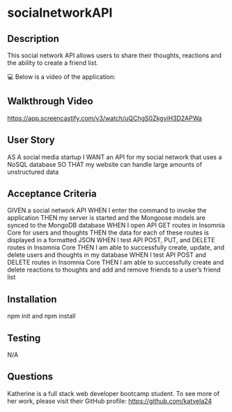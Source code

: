 # socialnetworkAPI

## Description
 This social network API allows users to share their thoughts, reactions and  the ability to create a friend list.

💻 Below is a video of the application:
## Walkthrough Video
https://app.screencastify.com/v3/watch/uQChgS0ZkgyiH3D2APWa


## User Story
AS A social media startup
I WANT an API for my social network that uses a NoSQL database
SO THAT my website can handle large amounts of unstructured data

## Acceptance Criteria
GIVEN a social network API
WHEN I enter the command to invoke the application
THEN my server is started and the Mongoose models are synced to the MongoDB database
WHEN I open API GET routes in Insomnia Core for users and thoughts
THEN the data for each of these routes is displayed in a formatted JSON
WHEN I test API POST, PUT, and DELETE routes in Insomnia Core
THEN I am able to successfully create, update, and delete users and thoughts in my database
WHEN I test API POST and DELETE routes in Insomnia Core
THEN I am able to successfully create and delete reactions to thoughts and add and remove friends to a user’s friend list


## Installation

npm init and npm install


## Testing

N/A

## Questions


Katherine is a full stack web developer bootcamp student. To see more of her work, please visit their GitHub profile: https://github.com/katvela24

